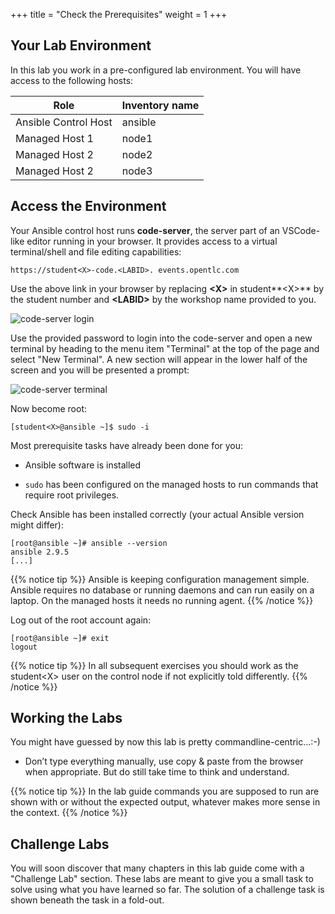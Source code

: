 +++
title = "Check the Prerequisites"
weight = 1
+++

## Your Lab Environment

In this lab you work in a pre-configured lab environment. You will have access to the following hosts:

| Role                 | Inventory name |
| ---------------------| ---------------|
| Ansible Control Host | ansible        |
| Managed Host 1       | node1          |
| Managed Host 2       | node2          |
| Managed Host 2       | node3          |

## Access the Environment

Your Ansible control host runs **code-server**, the server part of an VSCode-like editor running in your browser. It provides access to a virtual terminal/shell and file editing capabilities:

    https://student<X>-code.<LABID>. events.opentlc.com

Use the above link in your browser by replacing **\<X\>** in student**\<X\>** by the student number and **\<LABID\>** by the workshop name provided to you.

![code-server login](../../images/vscode-pwd.png)

Use the provided password to login into the code-server and open a new terminal by heading to the menu item "Terminal" at the top of the page and select "New Terminal". A new section will appear in the lower half of the screen and you will be presented a prompt:

![code-server terminal](../../images/vscode-terminal.png)

Now become root:

    [student<X>@ansible ~]$ sudo -i

Most prerequisite tasks have already been done for you:

  - Ansible software is installed

  - `sudo` has been configured on the managed hosts to run commands that require root privileges.

Check Ansible has been installed correctly (your actual Ansible version might differ):

    [root@ansible ~]# ansible --version
    ansible 2.9.5
    [...]

{{% notice tip %}}
Ansible is keeping configuration management simple. Ansible requires no database or running daemons and can run easily on a laptop. On the managed hosts it needs no running agent.
{{% /notice %}}

Log out of the root account again:

    [root@ansible ~]# exit
    logout

{{% notice tip %}}
In all subsequent exercises you should work as the student\<X\> user on the control node if not explicitly told differently.
{{% /notice %}}

## Working the Labs

You might have guessed by now this lab is pretty commandline-centric…​ :-)

  - Don’t type everything manually, use copy & paste from the browser when appropriate. But do still take time to think and understand.

{{% notice tip %}}
In the lab guide commands you are supposed to run are shown with or without the expected output, whatever makes more sense in the context.
{{% /notice %}}

## Challenge Labs

You will soon discover that many chapters in this lab guide come with a "Challenge Lab" section. These labs are meant to give you a small task to solve using what you have learned so far. The solution of a challenge task is shown beneath the task in a fold-out.
